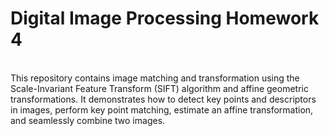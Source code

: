 # Digital Image Processing Homework 4

<br/>
This repository contains image matching and transformation using the Scale-Invariant Feature Transform (SIFT) algorithm and affine geometric transformations. It demonstrates how to detect key points and descriptors in images, perform key point matching, estimate an affine transformation, and seamlessly combine two images. 
